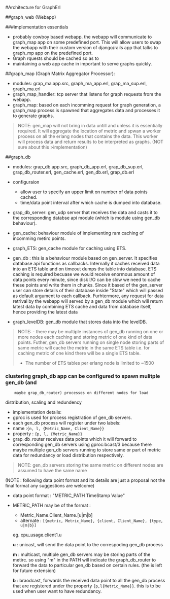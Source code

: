 #Architecture for GraphErl

##graph_web (Webapp)

###implementation essentials
- probably cowboy based webapp. the webapp will communicate to graph_map app on
some predefined port. This will allow users to swap the webapp with their
custom version of django/rails app that talks to graph_mp app on the predefined
port.
- Graph rquests should be cached so as to  
- maintaining a web app cache in important to serve graphs quickly.

##graph_map (Graph Matrix Aggregator Processor):
- modules: grap_ma.app.src, graph_ma_app.erl, grap_ma_sup.erl, graph_ma.erl 
- graph_map_handler: tcp server that listens for graph requests from the
webapp.
- graph_map: based on each incomming request for graph generation, a graph_map
process is spawned that aggregates data and processes it to generate graphs.

>NOTE: gen_map will not bring in data untill and unless it is essentially
>required. It will aggregate the location of metric and spwan a worker process
>on all the erlang nodes that contains the data. This worker will process data
>and return results to be interpreted as graphs. (NOT sure about this
        >implementation)

##graph_db
- modules: grap_db.app.src, graph_db_app.erl, grap_db_sup.erl,
    grap_db_router.erl, gen_cache.erl, gen_db.erl, grap_db.erl
- configuraion
    - allow user to specify an upper limit on number of data points cached.
    - time/data point interval after which cache is dumped into database.
- grap_db_server: gen_udp server that receives the data and casts it to the
corresponding databse api module (which is module using gen_db behaviour).
- gen_cache: behaviour module of implementing ram caching of incomming metirc
points.
- graph_ETS: gen_cache module for caching using ETS.
- gen_db : this is a behaviour module based on gen_server. It specifies
database api functions as callbacks. Internally it caches received data into an
ETS table and on timeout dumps the table into database. ETS caching is required
becuase we would receive enormous amount of data points every minute, since
disk I/O can be slow we need to cache these points and write them in chunks.
Since it based of the gen_server user can store details of their database
inside "State" which will passed as default argument to each callback.
Furhtermore, any request for data retrival by the webapp will served by a
gen_db module which will return latest data by combining ETS cache and data
from database itself, hence providing the latest data

- graph_levelDB: gen_db module that stores data into the levelDB.

>NOTE: - there may be multiple instances of gen_db running on one or more
    nodes each caching and storing metric of one kind of data points. Futher,
    gen_db servers running on single node storing parts of same metric will
    cache the metric in the same ETS table i.e. for caching metric of one kind
    there will be a single ETS table.
> - The number of ETS tables per erlang node is limited to ~1500

### clustering graph_db app can be configured to spawn mulitple gen_db (and
        maybe grap_db_router) processes on different nodes for load
distribution, scaling and redundency

- implementation details:
- gproc is used for process registration of gen_db servers.
- each gen_db process will register under two labels:
- name :`{n, l, {Metric_Name, Client_Name}}`
- property : `{p, l, {Metric_Name}}`
- grap_db_router receives data points which it will forward to corresponding
gen_db servers using gproc:bcast/3 because there maybe multiple gen_db servers
running to store same or part of metric data for redundancy or load
distribution respectively.

>NOTE: gen_db servers storing the same metric on different nodes are assumed to
>have the same name

(NOTE : following data point format and its details are just a proposal not the
 final format any suggestions are welcome)

- data point format : "METRIC_PATH TimeStamp Value"
- METRIC_PATH may be of the format :
    - Metric_Name.Client_Name.[u|m|b]
    - alternate : `[{metric, Metric_Name}, {client, Client_Name}, {type,
        u|m|b}]`

    eg. cpu_usage.client1.u

    **u** : unicast, will send the data point to the correspoding gen_db
    process

    **m** : multicast, multiple gen_db servers may be storing parts of the
    metirc. so using "m" in the PATH will indicate the graph_db_router to
forward the data to particular gen_db based on certain rules.  (the is left for
        future extension)

    **b** : braodcast, forwards the received data point to all the gen_db
    process that are registered under the property `{p,l{Metric_Name}}`. this
    is to be used when user want to have redundancy.
